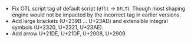  * Fix OTL script tag of default script (`dflt` -> `DFLT`). Though most shaping engine would not be impacted by the incorrect tag in earlier versions.
 * Add large brackets (U+239B ... U+23AD) and extensible integral symbols (U+2320, U+2321, U+23AE).
 * Add arrow U+21DE, U+21DF, U+2908, U+2909.